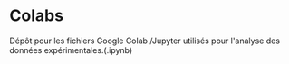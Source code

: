 # Colabs
Dépôt pour les fichiers Google Colab /Jupyter utilisés pour l'analyse des données expérimentales.(.ipynb)

